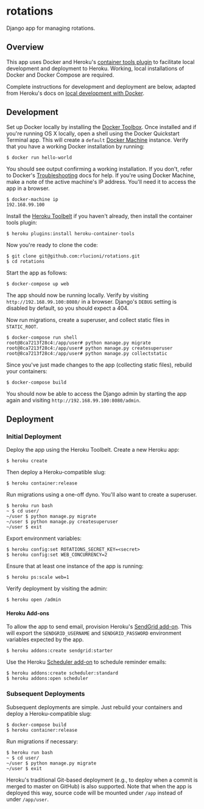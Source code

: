 # rotations

Django app for managing rotations.

## Overview

This app uses Docker and Heroku's [container tools plugin](https://github.com/heroku/heroku-container-tools) to facilitate local development and deployment to Heroku. Working, local installations of Docker and Docker Compose are required.

Complete instructions for development and deployment are below, adapted from Heroku's docs on [local development with Docker](https://devcenter.heroku.com/articles/local-development-with-docker).

## Development

Set up Docker locally by installing the [Docker Toolbox](https://www.docker.com/products/docker-toolbox). Once installed and if you're running OS X locally, open a shell using the Docker Quickstart Terminal app. This will create a `default` [Docker Machine](https://docs.docker.com/machine/overview/) instance. Verify that you have a working Docker installation by running:

```
$ docker run hello-world
```

You should see output confirming a working installation. If you don't, refer to Docker's [Troubleshooting](https://docs.docker.com/v1.10/faqs/troubleshoot/) docs for help. If you're using Docker Machine, make a note of the active machine's IP address. You'll need it to access the app in a browser.

```
$ docker-machine ip
192.168.99.100
```

Install the [Heroku Toolbelt](https://toolbelt.heroku.com/) if you haven't already, then install the container tools plugin:

```
$ heroku plugins:install heroku-container-tools
```

Now you're ready to clone the code:

```
$ git clone git@github.com:rlucioni/rotations.git
$ cd rotations
```

Start the app as follows:

```
$ docker-compose up web
```

The app should now be running locally. Verify by visiting `http://192.168.99.100:8080/` in a browser. Django's `DEBUG` setting is disabled by default, so you should expect a 404.

Now run migrations, create a superuser, and collect static files in `STATIC_ROOT`.

```
$ docker-compose run shell
root@8ca7213f28c4:/app/user# python manage.py migrate
root@8ca7213f28c4:/app/user# python manage.py createsuperuser
root@8ca7213f28c4:/app/user# python manage.py collectstatic
```

Since you've just made changes to the app (collecting static files), rebuild your containers:

```
$ docker-compose build
```

You should now be able to access the Django admin by starting the app again and visiting `http://192.168.99.100:8080/admin`.

## Deployment

### Initial Deployment

Deploy the app using the Heroku Toolbelt. Create a new Heroku app:

```
$ heroku create
```

Then deploy a Heroku-compatible slug:

```
$ heroku container:release
```

Run migrations using a one-off dyno. You'll also want to create a superuser.

```
$ heroku run bash
~ $ cd user/
~/user $ python manage.py migrate
~/user $ python manage.py createsuperuser
~/user $ exit
```

Export environment variables:

```
$ heroku config:set ROTATIONS_SECRET_KEY=<secret>
$ heroku config:set WEB_CONCURRENCY=2
```

Ensure that at least one instance of the app is running:

```
$ heroku ps:scale web=1
```

Verify deployment by visiting the admin:

```
$ heroku open /admin
```

#### Heroku Add-ons

To allow the app to send email, provision Heroku's [SendGrid add-on](https://devcenter.heroku.com/articles/sendgrid>). This will export the `SENDGRID_USERNAME` and `SENDGRID_PASSWORD` environment variables expected by the app.

```
$ heroku addons:create sendgrid:starter
```

Use the Heroku [Scheduler add-on](https://devcenter.heroku.com/articles/scheduler) to schedule reminder emails:

```
$ heroku addons:create scheduler:standard
$ heroku addons:open scheduler
```

### Subsequent Deployments

Subsequent deployments are simple. Just rebuild your containers and deploy a Heroku-compatible slug:

```
$ docker-compose build
$ heroku container:release
```

Run migrations if necessary:

```
$ heroku run bash
~ $ cd user/
~/user $ python manage.py migrate
~/user $ exit
```

Heroku's traditional Git-based deployment (e.g., to deploy when a commit is merged to master on GitHub) is also supported. Note that when the app is deployed this way, source code will be mounted under `/app` instead of under `/app/user`.
